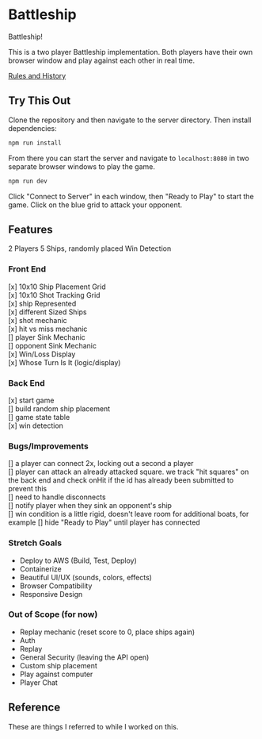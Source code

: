 # Battleship

Battleship!

This is a two player Battleship implementation. Both players have their own browser window and play against each other in real time.

[Rules and History](https://en.wikipedia.org/wiki/Battleship_%28game%29)

## Try This Out

Clone the repository and then navigate to the server directory. Then install dependencies:

```bash
npm run install
```

From there you can start the server and navigate to `localhost:8080` in two separate browser windows to play the game. 

```bash
npm run dev
```

Click "Connect to Server" in each window, then "Ready to Play" to start the game. Click on the blue grid to attack your opponent. 

## Features

2 Players
5 Ships, randomly placed
Win Detection

### Front End

[x] 10x10 Ship Placement Grid  
[x] 10x10 Shot Tracking Grid  
[x] ship Represented  
[x] different Sized Ships  
[x] shot mechanic  
[x] hit vs miss mechanic  
[] player Sink Mechanic  
[] opponent Sink Mechanic  
[x] Win/Loss Display  
[x] Whose Turn Is It (logic/display)  

### Back End

[x] start game  
[] build random ship placement  
[] game state table  
[x] win detection

### Bugs/Improvements

[] a player can connect 2x, locking out a second a player  
[] player can attack an already attacked square. we track "hit squares" on the
  back end and check onHit if the id has already been submitted to prevent this  
[] need to handle disconnects  
[] notify player when they sink an opponent's ship  
[] win condition is a little rigid, doesn't leave room for additional boats, for example 
[] hide "Ready to Play" until player has connected 

### Stretch Goals

* Deploy to AWS (Build, Test, Deploy)  
* Containerize  
* Beautiful UI/UX (sounds, colors, effects)  
* Browser Compatibility  
* Responsive Design  

### Out of Scope (for now)

* Replay mechanic (reset score to 0, place ships again)  
* Auth  
* Replay  
* General Security (leaving the API open)  
* Custom ship placement  
* Play against computer  
* Player Chat  

## Reference

These are things I referred to while I worked on this.
